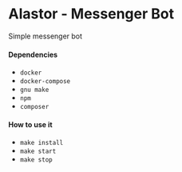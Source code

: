 # Alastor - Messenger Bot
Simple messenger bot

#### Dependencies

+ `docker`
+ `docker-compose`
+ `gnu make`
+ `npm`
+ `composer`

#### How to use it

+ `make install`
+ `make start`
+ `make stop`